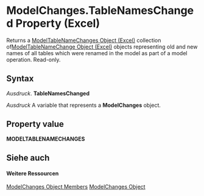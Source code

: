 
# ModelChanges.TableNamesChanged Property (Excel)

Returns a [ModelTableNameChanges Object (Excel)](78ecf42b-7ce5-b00a-a9c1-ba3fdc5b5731.md) collection of[ModelTableNameChange Object (Excel)](f739aed8-aa89-a05d-fa84-8ae2520576fb.md) objects representing old and new names of all tables which were renamed in the model as part of a model operation. Read-only.


## Syntax

 _Ausdruck_. **TableNamesChanged**

 _Ausdruck_ A variable that represents a **ModelChanges** object.


## Property value

 **MODELTABLENAMECHANGES**


## Siehe auch


#### Weitere Ressourcen


[ModelChanges Object Members](http://msdn.microsoft.com/library/9ecee580-b4aa-9e89-1a6e-70ee31552ec7%28Office.15%29.aspx)
[ModelChanges Object](fd2388eb-48ab-c238-2ffa-8c3f6d20fe36.md)